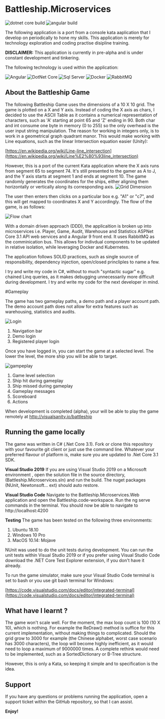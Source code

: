 
# Battleship.Microservices
![dotnet core build](https://github.com/visualsanity/Battleship.Microservices/workflows/dotnet%20core%20build/badge.svg) ![angular build](https://github.com/visualsanity/Battleship.Microservices/workflows/angular%20build/badge.svg)

The following application is a port from a console kata aaplication that I develop on periodically to hone my skills. This application is merely for technology exploration and coding practise disipline training. 

**DISCLAIMER:** This application is currently in pre-alpha and is under constant development and tinkering.

The following technology is used within the application:

![Angular](https://github.com/VisualSanity/Battleship.Microservices/blob/master/support/angular.png) 
![DotNet Core](https://github.com/VisualSanity/Battleship.Microservices/blob/master/support/dotnetcore.png) 
![Sql Server](https://github.com/VisualSanity/Battleship.Microservices/blob/master/support/sqlserver.png) 
![Docker](https://github.com/VisualSanity/Battleship.Microservices/blob/master/support/docker.png) 
![RabbitMQ](https://github.com/VisualSanity/Battleship.Microservices/blob/master/support/rabbitmq.png) 


## About the Battleship Game
The following Battleship Game uses the dimensions of a 10 X 10 grid.  The game is plotted on a X and Y axis. Instead of coding the X axis as chars, I decided to use the ASCII Table as it contains a numerical representation of characters, such as 'A' starting at point 65 and 'Z' ending in 90.  Both char and int consume one byte in memory (0 to 255) so the only overhead is the user input string manipulation. The reason for working in integers only, is to work in a geometrical graph quadrant manor. This would make working with Line equations, such as the linear Intersection equation easier (Unity):

[https://en.wikipedia.org/wiki/Line-line_intersection](https://en.wikipedia.org/wiki/Line%E2%80%93line_intersection)

However, this is a port of the current Kata application where the X axis runs from segment 65 to segment 74. It's still presented to the gamer as A to J, and the Y axis starts at segment 1 and ends at segment 10.  The game randomly generates the coordinates for the ships, either aligning them horizontally or vertically along its corresponding axis.
![Grid Dimension](https://github.com/VisualSanity/Battleship.Microservices/blob/master/support/Grid.jpg)

The user then enters then clicks on a particular box e.g. "A1" or "c7", and this will get mapped to coordinates X and Y accordingly. The flow of the game, is as follows: 

![Flow chart](https://github.com/visualsanity/Battleship.Microservices/blob/master/support/Game_FlowChart.jpg)

With a domain driven approach (DDD), the applicaition is broken up into microservices i.e. Player, Game, Audit, Warehouse and  Statistics ASPNet Core 3.1 API web services and a Angular 9 front end. It uses RabbitMQ as the comminication bus. This allows for indivdual components to be updated in relative isolation, while leveraging Docker and Kubernetes.

The application follows SOLID practices, such as single source of responsibility, dependency injection, open/closed princliples to name a few. 

I try and write my code in C#, without to much "syntactic sugar" e.g. chained Linq queries, as it makes debugging unnecessarily more difficult during development. I try and write my code for the next developer in mind. 

#Gameplay

The game has two gameplay paths, a demo path and a player account path. The demo account path does not allow for extra features such as warehousing, statistics and audits.

![Login](https://github.com/visualsanity/Battleship.Microservices/blob/master/support/login.png)

 1. Navigation bar
 2. Demo login
 3. Registered player login
 
 Once you have logged in, you can start the game at a selected level. The lower the level, the more ship you will be able to target.
 
![gampeplay](https://github.com/visualsanity/Battleship.Microservices/blob/master/support/gameplay.png)

 1. Game level selection
 2. Ship hit during gameplay
 3. Ship missed during gameplay
 4. Gameplay messages
 5. Scoreboard
 6. Actions

When development is completed (alpha), your will be able to play the game remotely at http://visualsanity.io/battleship

## Running the game locally
 The game was written in C# (.Net Core 3.1). Fork or clone this repository with your favourite git client or just use the command line. Whatever your preferred flavour of platform is, make sure you are updated to .Net Core 3.1 SDK.

**Visual Studio 2019**
If you are using Visual Studio 2019 on a Microsoft environment , open the solution file in the source directory, (Battleship.Microservices.sln) and run the build. The nuget packages (NUnit, Newtonsoft... ext) should auto restore.

**Visual Studio Code**
Navigate to the Battleship.Microservices.Web application and open the Battleship.code-workspace. Run the ng serve commands in the terminal. You should now be able to navigate to http://localhost:4200

**Testing**
The game has been tested on the following three environments:
 1. Ubuntu 18.10
 2. Windows 10 Pro
 3. MacOS 10.14: Mojave

NUnit was used to do the unit tests during development. You can run the unit tests within Visual Studio 2019 or if you prefer using Visual Studio Code download the .NET Core Test Explorer extension, if you don't have it already.

To run the game simulator, make sure your Visual Studio Code terminal is set to bash or you use git bash terminal for Windows:

[https://code.visualstudio.com/docs/editor/integrated-terminal](https://code.visualstudio.com/docs/editor/integrated-terminal)


## What have I learnt ?

The game won't scale well. For the moment, the max loop count is 100 (10 X 10), which is nothing. For example the ReDraw() method is suffice for this current implementation, without making things to complicated. Should the grid grow to 3000 for example (the Chinese alphabet, worst case scenario has 3000 characters), the loop will become highly inefficient, as it would need to loop a maximum of 9000000 times. A complete rethink would need to be implemented, such as a SortedDictionary or B-Tree structure.

However, this is only a Kata, so keeping it simple and to specification is the idea. 

## Support
If you have any questions or problems running the application, open a support ticket within the GitHub repository, so that I can assist.

**Enjoy!**
